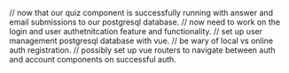 // now that our quiz component is successfully running with answer and email submissions to our postgresql database.
// now need to work on the login and user authetnitcation feature and functionality.
// set up user management postgresql database with vue.
// be wary of local vs online auth registration.
// possibly set up vue routers to navigate between auth and account components on successful auth.

